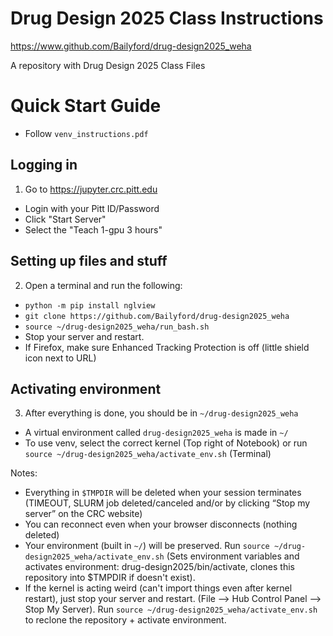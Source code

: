 # Drug Design 2025 Class Instructions
https://www.github.com/Bailyford/drug-design2025_weha

A repository with Drug Design 2025 Class Files

# Quick Start Guide
* Follow `venv_instructions.pdf`

## Logging in
1.	Go to https://jupyter.crc.pitt.edu
* Login with your Pitt ID/Password
* Click "Start Server"
* Select the "Teach 1-gpu 3 hours"

## Setting up files and stuff
2.	Open a terminal and run the following:
* ``python -m pip install nglview``
*	``git clone https://github.com/Bailyford/drug-design2025_weha``
*	``source ~/drug-design2025_weha/run_bash.sh``
*	Stop your server and restart.
*	If Firefox, make sure Enhanced Tracking Protection is off (little shield icon next to URL)

## Activating environment
3.	After everything is done, you should be in ``~/drug-design2025_weha``
* A virtual environment called ``drug-design2025_weha`` is made in ``~/``
* To use venv, select the correct kernel (Top right of Notebook) or run ``source ~/drug-design2025_weha/activate_env.sh`` (Terminal)

Notes:
* Everything in ``$TMPDIR`` will be deleted when your session terminates (TIMEOUT, SLURM job deleted/canceled and/or by clicking “Stop my server” on the CRC website)
* You can reconnect even when your browser disconnects (nothing deleted)
* Your environment (built in ``~/``) will be preserved. Run ``source ~/drug-design2025_weha/activate_env.sh`` (Sets environment variables and activates environment: drug-design2025/bin/activate, clones this repository into $TMPDIR if doesn't exist).
* If the kernel is acting weird (can't import things even after kernel restart), just stop your server and restart. (File --> Hub Control Panel --> Stop My Server). Run ``source ~/drug-design2025_weha/activate_env.sh`` to reclone the repository + activate environment.
